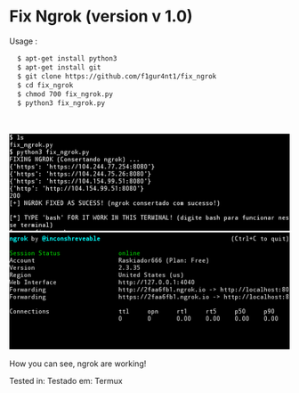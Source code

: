 Fix Ngrok (version v 1.0)
===============================

Usage :
      
      $ apt-get install python3
      $ apt-get install git
      $ git clone https://github.com/f1gur4nt1/fix_ngrok
      $ cd fix_ngrok
      $ chmod 700 fix_ngrok.py
      $ python3 fix_ngrok.py




<br>
<br>

<img src="screenshot1.png" width="888">


  
<img src="screenshot2.png" width="888">
    
How you can see, ngrok are working!

Tested in:
Testado em:
      Termux 
 

